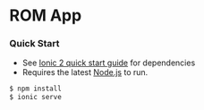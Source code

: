 # ROM App

### Quick Start

* See [Ionic 2 quick start guide](http://ionicframework.com/docs/v2/intro/installation/) for dependencies 
* Requires the latest [Node.js](https://nodejs.org/) to run.


```sh
$ npm install 
$ ionic serve
```
